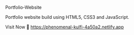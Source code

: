 Portfolio-Website

Portfolio website build using HTML5, CSS3 and JavaScript.

Visit Now 🚀
https://phenomenal-kulfi-4a50a2.netlify.app
